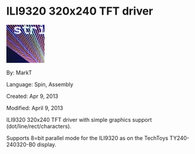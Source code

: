 # ILI9320 320x240 TFT driver

![ILI9320-thumb.jpg](ILI9320-thumb.jpg)

By: MarkT

Language: Spin, Assembly

Created: Apr 9, 2013

Modified: April 9, 2013

ILI9320 320x240 TFT driver with simple graphics support (dot/line/rect/characters).

Supports 8=bit parallel mode for the ILI9320 as on the TechToys TY240-240320-B0 display.
